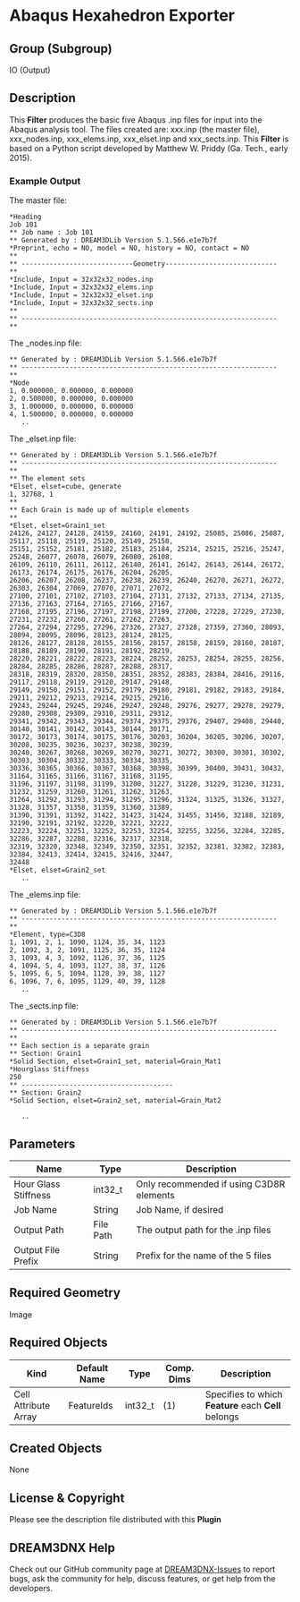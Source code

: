 # Abaqus Hexahedron Exporter

## Group (Subgroup)

IO (Output)

## Description

This **Filter** produces the basic five Abaqus .inp files for input into the Abaqus analysis tool. The files created are: xxx.inp (the master file), xxx_nodes.inp, xxx_elems.inp, xxx_elset.inp and xxx_sects.inp. This **Filter** is based on a Python script developed by Matthew W. Priddy (Ga. Tech., early 2015).

### Example Output

The master file:

    *Heading
    Job 101 
    ** Job name : Job 101  
    ** Generated by : DREAM3DLib Version 5.1.566.e1e7b7f
    *Preprint, echo = NO, model = NO, history = NO, contact = NO  
    **
    ** ----------------------------Geometry----------------------------
    **
    *Include, Input = 32x32x32_nodes.inp  
    *Include, Input = 32x32x32_elems.inp
    *Include, Input = 32x32x32_elset.inp 
    *Include, Input = 32x32x32_sects.inp
    **
    ** ----------------------------------------------------------------
    **  

The _nodes.inp file:

    ** Generated by : DREAM3DLib Version 5.1.566.e1e7b7f
    ** ----------------------------------------------------------------
    **
    *Node
    1, 0.000000, 0.000000, 0.000000
    2, 0.500000, 0.000000, 0.000000
    3, 1.000000, 0.000000, 0.000000
    4, 1.500000, 0.000000, 0.000000
       ..
    

The _elset.inp file:

    ** Generated by : DREAM3DLib Version 5.1.566.e1e7b7f
    ** ----------------------------------------------------------------
    ** 
    ** The element sets
    *Elset, elset=cube, generate
    1, 32768, 1 
    ** 
    ** Each Grain is made up of multiple elements  
    ** 
    *Elset, elset=Grain1_set
    24126, 24127, 24128, 24159, 24160, 24191, 24192, 25085, 25086, 25087, 25117, 25118, 25119, 25120, 25149, 25150,  
    25151, 25152, 25181, 25182, 25183, 25184, 25214, 25215, 25216, 25247, 25248, 26077, 26078, 26079, 26080, 26108,
    26109, 26110, 26111, 26112, 26140, 26141, 26142, 26143, 26144, 26172, 26173, 26174, 26175, 26176, 26204, 26205,
    26206, 26207, 26208, 26237, 26238, 26239, 26240, 26270, 26271, 26272, 26303, 26304, 27069, 27070, 27071, 27072, 
    27100, 27101, 27102, 27103, 27104, 27131, 27132, 27133, 27134, 27135, 27136, 27163, 27164, 27165, 27166, 27167,
    27168, 27195, 27196, 27197, 27198, 27199, 27200, 27228, 27229, 27230, 27231, 27232, 27260, 27261, 27262, 27263,
    27264, 27294, 27295, 27296, 27326, 27327, 27328, 27359, 27360, 28093, 28094, 28095, 28096, 28123, 28124, 28125,
    28126, 28127, 28128, 28155, 28156, 28157, 28158, 28159, 28160, 28187, 28188, 28189, 28190, 28191, 28192, 28219,
    28220, 28221, 28222, 28223, 28224, 28252, 28253, 28254, 28255, 28256, 28284, 28285, 28286, 28287, 28288, 28317,
    28318, 28319, 28320, 28350, 28351, 28352, 28383, 28384, 28416, 29116, 29117, 29118, 29119, 29120, 29147, 29148,
    29149, 29150, 29151, 29152, 29179, 29180, 29181, 29182, 29183, 29184, 29211, 29212, 29213, 29214, 29215, 29216, 
    29243, 29244, 29245, 29246, 29247, 29248, 29276, 29277, 29278, 29279, 29280, 29308, 29309, 29310, 29311, 29312, 
    29341, 29342, 29343, 29344, 29374, 29375, 29376, 29407, 29408, 29440, 30140, 30141, 30142, 30143, 30144, 30171, 
    30172, 30173, 30174, 30175, 30176, 30203, 30204, 30205, 30206, 30207, 30208, 30235, 30236, 30237, 30238, 30239, 
    30240, 30267, 30268, 30269, 30270, 30271, 30272, 30300, 30301, 30302, 30303, 30304, 30332, 30333, 30334, 30335,
    30336, 30365, 30366, 30367, 30368, 30398, 30399, 30400, 30431, 30432, 31164, 31165, 31166, 31167, 31168, 31195,
    31196, 31197, 31198, 31199, 31200, 31227, 31228, 31229, 31230, 31231, 31232, 31259, 31260, 31261, 31262, 31263, 
    31264, 31292, 31293, 31294, 31295, 31296, 31324, 31325, 31326, 31327, 31328, 31357, 31358, 31359, 31360, 31389, 
    31390, 31391, 31392, 31422, 31423, 31424, 31455, 31456, 32188, 32189, 32190, 32191, 32192, 32220, 32221, 32222, 
    32223, 32224, 32251, 32252, 32253, 32254, 32255, 32256, 32284, 32285, 32286, 32287, 32288, 32316, 32317, 32318,  
    32319, 32320, 32348, 32349, 32350, 32351, 32352, 32381, 32382, 32383, 32384, 32413, 32414, 32415, 32416, 32447,
    32448
    *Elset, elset=Grain2_set 
       ..    


The _elems.inp file:

    ** Generated by : DREAM3DLib Version 5.1.566.e1e7b7f
    ** ----------------------------------------------------------------  
    ** 
    *Element, type=C3D8
    1, 1091, 2, 1, 1090, 1124, 35, 34, 1123 
    2, 1092, 3, 2, 1091, 1125, 36, 35, 1124 
    3, 1093, 4, 3, 1092, 1126, 37, 36, 1125 
    4, 1094, 5, 4, 1093, 1127, 38, 37, 1126 
    5, 1095, 6, 5, 1094, 1128, 39, 38, 1127 
    6, 1096, 7, 6, 1095, 1129, 40, 39, 1128  
       ..
    

The _sects.inp file:

    ** Generated by : DREAM3DLib Version 5.1.566.e1e7b7f 
    ** ----------------------------------------------------------------  
    **
    ** Each section is a separate grain  
    ** Section: Grain1 
    *Solid Section, elset=Grain1_set, material=Grain_Mat1 
    *Hourglass Stiffness
    250 
    ** --------------------------------------    
    ** Section: Grain2 
    *Solid Section, elset=Grain2_set, material=Grain_Mat2  
    
       ..
    

## Parameters

| Name             | Type | Description |
|------------------|------|------------------------|
| Hour Glass Stiffness | int32_t | Only recommended if using C3D8R elements |
| Job Name | String | Job Name, if desired |
| Output Path | File Path | The output path for the .inp files |
| Output File Prefix | String | Prefix for the name of the 5 files |

## Required Geometry

Image

## Required Objects

| Kind                      | Default Name | Type     | Comp. Dims | Description                                 |
|---------------------------|--------------|----------|------------|---------------------------------------------|
| Cell Attribute Array | FeatureIds | int32_t | (1) | Specifies to which **Feature** each **Cell** belongs |

## Created Objects

None

## License & Copyright

Please see the description file distributed with this **Plugin**

## DREAM3DNX Help

Check out our GitHub community page at [DREAM3DNX-Issues](https://github.com/BlueQuartzSoftware/DREAM3DNX-Issues) to report bugs, ask the community for help, discuss features, or get help from the developers.


